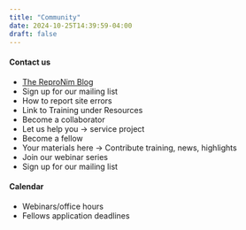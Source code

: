 ```yaml
---
title: "Community"
date: 2024-10-25T14:39:59-04:00
draft: false
---
```


#### Contact us

- [The ReproNim Blog](https://repronim.wordpress.com/)
- Sign up for our mailing list
- How to report site errors
- Link to Training under Resources
- Become a collaborator
- Let us help you → service project
- Become a fellow
- Your materials here → Contribute training, news, highlights
- Join our webinar series
- Sign up for our mailing list

#### Calendar

- Webinars/office hours
- Fellows application deadlines
